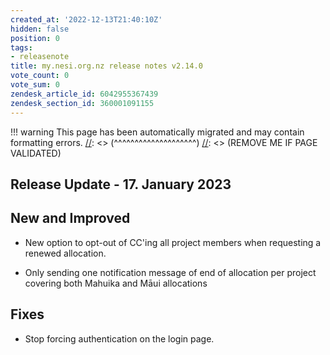 ```yaml
---
created_at: '2022-12-13T21:40:10Z'
hidden: false
position: 0
tags:
- releasenote
title: my.nesi.org.nz release notes v2.14.0
vote_count: 0
vote_sum: 0
zendesk_article_id: 6042955367439
zendesk_section_id: 360001091155
---
```




[//]: <> (REMOVE ME IF PAGE VALIDATED)
[//]: <> (vvvvvvvvvvvvvvvvvvvv)
!!! warning
    This page has been automatically migrated and may contain formatting errors.
[//]: <> (^^^^^^^^^^^^^^^^^^^^)
[//]: <> (REMOVE ME IF PAGE VALIDATED)

## Release Update - 17. January 2023

## New and Improved

-   New option to opt-out of CC'ing all project members when requesting
a renewed allocation.

-   Only sending one notification message of end of allocation per
project covering both Mahuika and Māui allocations



## Fixes

-   Stop forcing authentication on the login page.